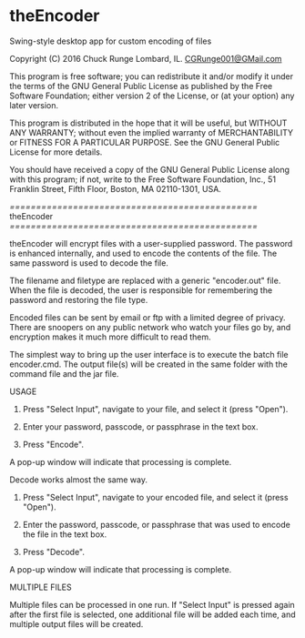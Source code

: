 # theEncoder
Swing-style desktop app for custom encoding of files

Copyright (C) 2016  Chuck Runge
Lombard, IL.
CGRunge001@GMail.com

This program is free software; you can redistribute it and/or modify it under the terms of the GNU General Public License as published by the Free Software Foundation; either version 2 of the License, or (at your option) any later version.

This program is distributed in the hope that it will be useful, but WITHOUT ANY WARRANTY; without even the implied warranty of MERCHANTABILITY or FITNESS FOR A PARTICULAR PURPOSE.  See the GNU General Public License for more details.

You should have received a copy of the GNU General Public License along with this program; if not, write to the Free Software Foundation, Inc., 51 Franklin Street, Fifth Floor, Boston, MA  02110-1301, USA. 

*===============================================*
theEncoder
*===============================================*

theEncoder will encrypt files with a user-supplied password.  The password is enhanced internally, and used to encode the contents of the file.  The same password is used to decode the file.

The filename and filetype are replaced with a generic "encoder.out" file.  When the file is decoded, the user is responsible for remembering the password and restoring the file type.

Encoded files can be sent by email or ftp with a limited degree of privacy.  There are snoopers on any public network who watch your files go by, and encryption makes it much more difficult to read them.

The simplest way to bring up the user interface is to execute the batch file encoder.cmd.  The output file(s) will be created in the same folder with the command file and the jar file. 

USAGE

1. Press "Select Input", navigate to your file, and select it (press "Open").

2. Enter your password, passcode, or passphrase in the text box.  

3. Press "Encode".

A pop-up window will indicate that processing is complete.


Decode works almost the same way.

1. Press "Select Input", navigate to your encoded file, and select it (press "Open").

2. Enter the password, passcode, or passphrase that was used to encode the file in the text box.  

3. Press "Decode".

A pop-up window will indicate that processing is complete.


MULTIPLE FILES

Multiple files can be processed in one run.  If "Select Input" is pressed again after the first file is selected, one additional file will be added each time, and multiple output files will be created.